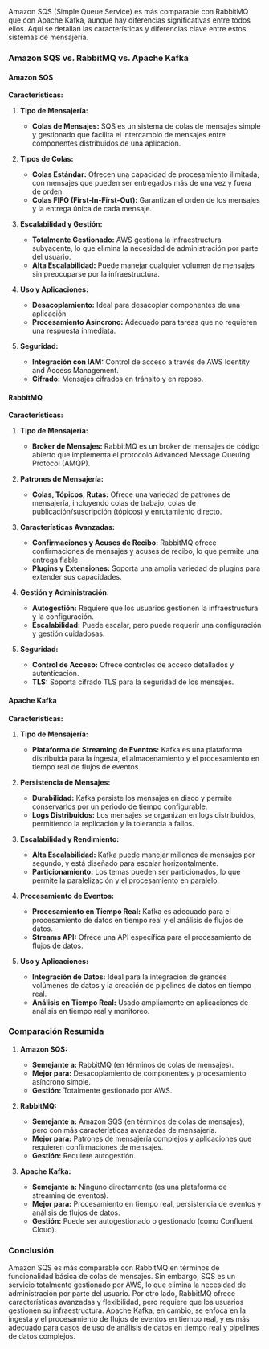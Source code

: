 Amazon SQS (Simple Queue Service) es más comparable con RabbitMQ que con Apache Kafka, aunque hay diferencias significativas entre todos ellos. Aquí se detallan las características y diferencias clave entre estos sistemas de mensajería.

### Amazon SQS vs. RabbitMQ vs. Apache Kafka

#### Amazon SQS

**Características:**

1. **Tipo de Mensajería:**
   - **Colas de Mensajes:** SQS es un sistema de colas de mensajes simple y gestionado que facilita el intercambio de mensajes entre componentes distribuidos de una aplicación.

2. **Tipos de Colas:**
   - **Colas Estándar:** Ofrecen una capacidad de procesamiento ilimitada, con mensajes que pueden ser entregados más de una vez y fuera de orden.
   - **Colas FIFO (First-In-First-Out):** Garantizan el orden de los mensajes y la entrega única de cada mensaje.

3. **Escalabilidad y Gestión:**
   - **Totalmente Gestionado:** AWS gestiona la infraestructura subyacente, lo que elimina la necesidad de administración por parte del usuario.
   - **Alta Escalabilidad:** Puede manejar cualquier volumen de mensajes sin preocuparse por la infraestructura.

4. **Uso y Aplicaciones:**
   - **Desacoplamiento:** Ideal para desacoplar componentes de una aplicación.
   - **Procesamiento Asíncrono:** Adecuado para tareas que no requieren una respuesta inmediata.

5. **Seguridad:**
   - **Integración con IAM:** Control de acceso a través de AWS Identity and Access Management.
   - **Cifrado:** Mensajes cifrados en tránsito y en reposo.

#### RabbitMQ

**Características:**

1. **Tipo de Mensajería:**
   - **Broker de Mensajes:** RabbitMQ es un broker de mensajes de código abierto que implementa el protocolo Advanced Message Queuing Protocol (AMQP).

2. **Patrones de Mensajería:**
   - **Colas, Tópicos, Rutas:** Ofrece una variedad de patrones de mensajería, incluyendo colas de trabajo, colas de publicación/suscripción (tópicos) y enrutamiento directo.

3. **Características Avanzadas:**
   - **Confirmaciones y Acuses de Recibo:** RabbitMQ ofrece confirmaciones de mensajes y acuses de recibo, lo que permite una entrega fiable.
   - **Plugins y Extensiones:** Soporta una amplia variedad de plugins para extender sus capacidades.

4. **Gestión y Administración:**
   - **Autogestión:** Requiere que los usuarios gestionen la infraestructura y la configuración.
   - **Escalabilidad:** Puede escalar, pero puede requerir una configuración y gestión cuidadosas.

5. **Seguridad:**
   - **Control de Acceso:** Ofrece controles de acceso detallados y autenticación.
   - **TLS:** Soporta cifrado TLS para la seguridad de los mensajes.

#### Apache Kafka

**Características:**

1. **Tipo de Mensajería:**
   - **Plataforma de Streaming de Eventos:** Kafka es una plataforma distribuida para la ingesta, el almacenamiento y el procesamiento en tiempo real de flujos de eventos.

2. **Persistencia de Mensajes:**
   - **Durabilidad:** Kafka persiste los mensajes en disco y permite conservarlos por un periodo de tiempo configurable.
   - **Logs Distribuidos:** Los mensajes se organizan en logs distribuidos, permitiendo la replicación y la tolerancia a fallos.

3. **Escalabilidad y Rendimiento:**
   - **Alta Escalabilidad:** Kafka puede manejar millones de mensajes por segundo, y está diseñado para escalar horizontalmente.
   - **Particionamiento:** Los temas pueden ser particionados, lo que permite la paralelización y el procesamiento en paralelo.

4. **Procesamiento de Eventos:**
   - **Procesamiento en Tiempo Real:** Kafka es adecuado para el procesamiento de datos en tiempo real y el análisis de flujos de datos.
   - **Streams API:** Ofrece una API específica para el procesamiento de flujos de datos.

5. **Uso y Aplicaciones:**
   - **Integración de Datos:** Ideal para la integración de grandes volúmenes de datos y la creación de pipelines de datos en tiempo real.
   - **Análisis en Tiempo Real:** Usado ampliamente en aplicaciones de análisis en tiempo real y monitoreo.

### Comparación Resumida

1. **Amazon SQS:**
   - **Semejante a:** RabbitMQ (en términos de colas de mensajes).
   - **Mejor para:** Desacoplamiento de componentes y procesamiento asíncrono simple.
   - **Gestión:** Totalmente gestionado por AWS.

2. **RabbitMQ:**
   - **Semejante a:** Amazon SQS (en términos de colas de mensajes), pero con más características avanzadas de mensajería.
   - **Mejor para:** Patrones de mensajería complejos y aplicaciones que requieren confirmaciones de mensajes.
   - **Gestión:** Requiere autogestión.

3. **Apache Kafka:**
   - **Semejante a:** Ninguno directamente (es una plataforma de streaming de eventos).
   - **Mejor para:** Procesamiento en tiempo real, persistencia de eventos y análisis de flujos de datos.
   - **Gestión:** Puede ser autogestionado o gestionado (como Confluent Cloud).

### Conclusión

Amazon SQS es más comparable con RabbitMQ en términos de funcionalidad básica de colas de mensajes. Sin embargo, SQS es un servicio totalmente gestionado por AWS, lo que elimina la necesidad de administración por parte del usuario. Por otro lado, RabbitMQ ofrece características avanzadas y flexibilidad, pero requiere que los usuarios gestionen su infraestructura. Apache Kafka, en cambio, se enfoca en la ingesta y el procesamiento de flujos de eventos en tiempo real, y es más adecuado para casos de uso de análisis de datos en tiempo real y pipelines de datos complejos.